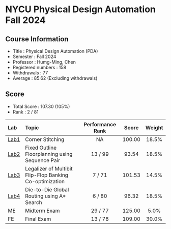 # NYCU Physical Design Automation Fall 2024

## Course Information
- Title : Physical Design Automation (PDA)
- Semester : Fall 2024
- Professor : Humg-Ming, Chen
- Registered numbers : 158
- Withdrawals : 77
- Average : 85.62 (Excluding withdrawals)

## Score
- Total Score : 107.30 (105%)
- Rank : 2 / 81

|Lab           |Topic                                                    | Performance Rank   |Score   |Weight |
|:-------------|:--------------------------------------------------------|:------------------:|:------:|:-----:|
| [Lab1](Lab1) | Corner Stitching                                        | NA                 | 100.00 | 18.5% |
| [Lab2](Lab2) | Fixed Outline Floorplanning using Sequence Pair         | 13 / 99            |  93.54 | 18.5% |
| [Lab3](Lab3) | Legalizer of Multibit Flip-Flop Banking Co-optimization | 7  / 71            | 101.53 | 14.5% |
| [Lab4](Lab4) | Die-to-Die Global Routing using A* Search               | 6  / 80            | 96.32  | 18.5% |
| ME           | Midterm Exam                                            | 29 / 77            | 125.00 |  5.0% |
| FE           | Final Exam                                              | 13 / 78            | 109.00 | 30.0% |


